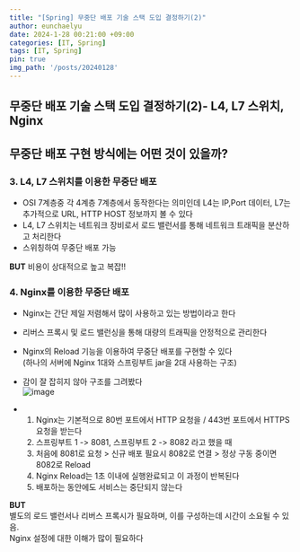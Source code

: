 ```yaml
---
title: "[Spring] 무중단 배포 기술 스택 도입 결정하기(2)"
author: eunchaelyu
date: 2024-1-28 00:21:00 +09:00
categories: [IT, Spring]
tags: [IT, Spring]
pin: true
img_path: '/posts/20240128'
---
```


## 무중단 배포 기술 스택 도입 결정하기(2)- L4, L7 스위치, Nginx


## 무중단 배포 구현 방식에는 어떤 것이 있을까?    

### 3. L4, L7 스위치를 이용한 무중단 배포
- OSI 7계층중 각 4계층 7계층에서 동작한다는 의미인데 L4는 IP,Port 데이터, L7는 추가적으로 URL, HTTP HOST 정보까지 볼 수 있다    
- L4, L7 스위치는 네트워크 장비로서 로드 밸런서를 통해 네트워크 트래픽을 분산하고 처리한다    
- 스위칭하여 무중단 배포 가능

**BUT**
비용이 상대적으로 높고 복잡!!



### 4. Nginx를 이용한 무중단 배포
- Nginx는 간단 제일 저렴해서 많이 사용하고 있는 방법이라고 한다       
- 리버스 프록시 및 로드 밸런싱을 통해 대량의 트래픽을 안정적으로 관리한다        
- Nginx의 Reload 기능을 이용하여 무중단 배포를 구현할 수 있다    
(하나의 서버에 Nginx 1대와 스프링부트 jar을 2대 사용하는 구조)    
- 감이 잘 잡히지 않아 구조를 그려봤다        
![image](https://github.com/eunchaelyu/eunchaelyu.github.io/assets/119996957/443cfd52-cfe1-41c4-95fa-01ee60b49243)    

- 1) Nginx는 기본적으로 80번 포트에서 HTTP 요청을 / 443번 포트에서 HTTPS 요청을 받는다      
  2) 스프링부트 1 -> 8081, 스프링부트 2 -> 8082 라고 했을 때    
  3) 처음에 8081로 요청 > 신규 배포 필요시 8082로 연결 > 정상 구동 중이면 8082로 Reload    
  4) Nginx Reload는 1초 이내에 실행완료되고 이 과정이 반복된다    
  5) 배포하는 동안에도 서비스는 중단되지 않는다            

**BUT**    
별도의 로드 밸런서나 리버스 프록시가 필요하며, 이를 구성하는데 시간이 소요될 수 있음.    
Nginx 설정에 대한 이해가 많이 필요하다        
  

    
